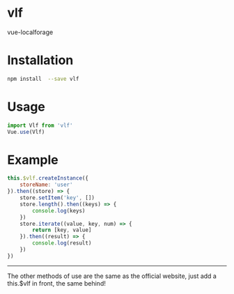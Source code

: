 # vlf
vue-localforage 
# Installation
```bash
npm install  --save vlf
```
# Usage
```javascript
import Vlf from 'vlf'
Vue.use(Vlf)
```
# Example
```javascript
this.$vlf.createInstance({
    storeName: 'user'
}).then((store) => {
    store.setItem('key', [])
    store.length().then((keys) => {
        console.log(keys)
    })
    store.iterate((value, key, num) => {
        return [key, value]
    }).then((result) => {
        console.log(result)
    })
})
```
---
The other methods of use are the same as the official website, just add a this.$vlf in front, the same behind!

